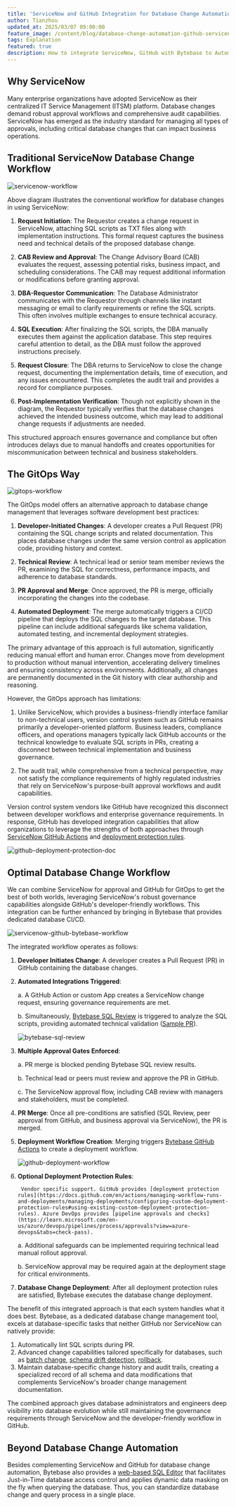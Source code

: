 ```yaml
---
title: 'ServiceNow and GitHub Integration for Database Change Automation'
author: Tianzhou
updated_at: 2025/03/07 09:00:00
feature_image: /content/blog/database-change-automation-github-servicenow-integration/banner.webp
tags: Explanation
featured: true
description: How to integrate ServiceNow, GitHub with Bytebase to Automate Database Changes.
---
```


## Why ServiceNow

Many enterprise organizations have adopted ServiceNow as their centralized IT Service Management (ITSM) platform.
Database changes demand robust approval workflows and comprehensive audit capabilities. ServiceNow has emerged as the industry standard for managing all types of approvals, including critical database changes that can impact business operations.

## Traditional ServiceNow Database Change Workflow

![servicenow-workflow](/content/blog/database-change-automation-github-servicenow-integration/servicenow-workflow.webp)

Above diagram illustrates the conventional workflow for database changes in using ServiceNow:

1. **Request Initiation**: The Requestor creates a change request in ServiceNow, attaching SQL scripts as TXT files along with implementation instructions. This formal request captures the business need and technical details of the proposed database change.

1. **CAB Review and Approval**: The Change Advisory Board (CAB) evaluates the request, assessing potential risks, business impact, and scheduling considerations. The CAB may request additional information or modifications before granting approval.

1. **DBA-Requestor Communication**: The Database Administrator communicates with the Requestor through channels like instant messaging or email to clarify requirements or refine the SQL scripts. This often involves multiple exchanges to ensure technical accuracy.

1. **SQL Execution**: After finalizing the SQL scripts, the DBA manually executes them against the application database. This step requires careful attention to detail, as the DBA must follow the approved instructions precisely.

1. **Request Closure**: The DBA returns to ServiceNow to close the change request, documenting the implementation details, time of execution, and any issues encountered. This completes the audit trail and provides a record for compliance purposes.

1. **Post-Implementation Verification**: Though not explicitly shown in the diagram, the Requestor typically verifies that the database changes achieved the intended business outcome, which may lead to additional change requests if adjustments are needed.

This structured approach ensures governance and compliance but often introduces delays due to manual handoffs and creates opportunities for miscommunication between technical and business stakeholders.

## The GitOps Way

![gitops-workflow](/content/blog/database-change-automation-github-servicenow-integration/gitops-workflow.webp)

The GitOps model offers an alternative approach to database change management that leverages software development best practices:

1. **Developer-Initiated Changes**: A developer creates a Pull Request (PR) containing the SQL change scripts and related documentation. This places database changes under the same version control as application code, providing history and context.

1. **Technical Review**: A technical lead or senior team member reviews the PR, examining the SQL for correctness, performance impacts, and adherence to database standards.

1. **PR Approval and Merge**: Once approved, the PR is merge, officially incorporating the changes into the codebase.

1. **Automated Deployment**: The merge automatically triggers a CI/CD pipeline that deploys the SQL changes to the target database. This pipeline can include additional safeguards like schema validation, automated testing, and incremental deployment strategies.

The primary advantage of this approach is full automation, significantly reducing manual effort and human error. Changes move from development to production without manual intervention, accelerating delivery timelines and ensuring consistency across environments. Additionally, all changes are permanently documented in the Git history with clear authorship and reasoning.

However, the GitOps approach has limitations:

1. Unlike ServiceNow, which provides a business-friendly interface familiar to non-technical users, version control system such as GitHub remains primarily a developer-oriented platform. Business leaders, compliance officers, and operations managers typically lack GitHub accounts or the technical knowledge to evaluate SQL scripts in PRs, creating a disconnect between technical implementation and business governance.

1. The audit trail, while comprehensive from a technical perspective, may not satisfy the compliance requirements of highly regulated industries that rely on ServiceNow's purpose-built approval workflows and audit capabilities.

Version control system vendors like GitHub have recognized this disconnect between developer workflows and enterprise governance requirements. In response, GitHub has developed integration capabilities that allow organizations to leverage the strengths of both approaches through [ServiceNow GitHub Actions](https://github.com/marketplace/actions/servicenow-devops-change-automation) and [deployment protection rules](https://docs.github.com/en/actions/managing-workflow-runs-and-deployments/managing-deployments/configuring-custom-deployment-protection-rules#using-existing-custom-deployment-protection-rules).

![github-deployment-protection-doc](/content/blog/database-change-automation-github-servicenow-integration/github-deployment-protection-doc.webp)

## Optimal Database Change Workflow

We can combine ServiceNow for approval and GitHub for GitOps to get the best of both worlds, leveraging ServiceNow's robust governance capabilities alongside GitHub's developer-friendly workflows. This integration can be further enhanced by bringing in Bytebase that provides dedicated database CI/CD.

![servicenow-github-bytebase-workflow](/content/blog/database-change-automation-github-servicenow-integration/servicenow-github-bytebase-workflow.webp)

The integrated workflow operates as follows:

1.  **Developer Initiates Change**: A developer creates a Pull Request (PR) in GitHub containing the database changes.

2.  **Automated Integrations Triggered**:

    a. A GitHub Action or custom App creates a ServiceNow change request, ensuring governance requirements are met.

    b. Simultaneously, [Bytebase SQL Review](https://www.bytebase.com/docs/sql-review/overview/) is triggered to analyze the SQL scripts, providing automated technical validation ([Sample PR](https://github.com/bytebase/example-gitops-github-flow/pull/6#issuecomment-2731413296)).

    ![bytebase-sql-review](/content/blog/database-change-automation-github-servicenow-integration/bytebase-sql-review.webp)

3.  **Multiple Approval Gates Enforced**:

    a. PR merge is blocked pending Bytebase SQL review results.

    b. Technical lead or peers must review and approve the PR in GitHub.

    c. The ServiceNow approval flow, including CAB review with managers and stakeholders, must be completed.

4.  **PR Merge**: Once all pre-conditions are satisfied (SQL Review, peer approval from GitHub, and business approval via ServiceNow), the PR is merged.

5.  **Deployment Workflow Creation**: Merging triggers [Bytebase GitHub Actions](https://github.com/marketplace?query=bytebase&type=actions) to create a deployment workflow.

    ![github-deployment-workflow](/content/blog/database-change-automation-github-servicenow-integration/github-deployment-workflow.webp)

6.  **Optional Deployment Protection Rules**:

     <HintBlock type="info">

         Vendor specific support. GitHub provides [deployment protection rules](https://docs.github.com/en/actions/managing-workflow-runs-and-deployments/managing-deployments/configuring-custom-deployment-protection-rules#using-existing-custom-deployment-protection-rules). Azure DevOps provides [pipeline approvals and checks](https://learn.microsoft.com/en-us/azure/devops/pipelines/process/approvals?view=azure-devops&tabs=check-pass).

    </HintBlock>

    a. Additional safeguards can be implemented requiring technical lead manual rollout approval.

    b. ServiceNow approval may be required again at the deployment stage for critical environments.

7.  **Database Change Deployment**: After all deployment protection rules are satisfied, Bytebase executes the database change deployment.

The benefit of this integrated approach is that each system handles what it does best. Bytebase, as a dedicated database change management tool, excels at database-specific tasks that neither GitHub nor ServiceNow can natively provide:

1. Automatically lint SQL scripts during PR.
1. Advanced change capabilities tailored specifically for databases, such as [batch change](https://docs.bytebase.com/change-database/batch-change/), [schema drift detection](https://docs.bytebase.com/change-database/drift-detection/), [rollback](https://docs.bytebase.com/change-database/rollback-data-changes/).
1. Maintain database-specific change history and audit trails, creating a specialized record of all schema and data modifications that complements ServiceNow's broader change management documentation.

The combined approach gives database administrators and engineers deep visibility into database evolution while still maintaining the governance requirements through ServiceNow and the developer-friendly workflow in GitHub.

## Beyond Database Change Automation

Besides complementing ServiceNow and GitHub for database change automation, Bytebase also provides a [web-based SQL Editor](https://docs.bytebase.com/sql-editor/overview/) that facilitates Just-in-Time database access control and applies dynamic data masking on the fly when querying the database. Thus, you can standardize database change and query process in a single place.

